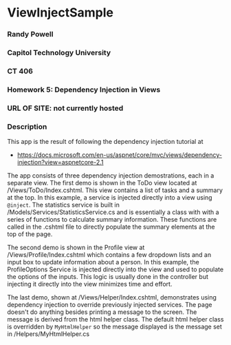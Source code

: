 # ViewInjectSample
### Randy Powell
### Capitol Technology University
### CT 406
### Homework 5: Dependency Injection in Views
### URL OF SITE: not currently hosted

### Description
This app is the result of following the dependency injection tutorial at
* https://docs.microsoft.com/en-us/aspnet/core/mvc/views/dependency-injection?view=aspnetcore-2.1

The app consists of three dependency injection demostrations, each in a separate view. The first demo is shown in the ToDo view located at /Views/ToDo/Index.cshtml. This view contains a list of tasks and a summary at the top. In this example, a service is injected directly into a view using ` @inject `. The statistics service is built in /Models/Services/StatisticsService.cs and is essentially a class with with a series of functions to calculate summary information. These functions are called in the .cshtml file to directly populate the summary elements at the top of the page.

The second demo is shown in the Profile view at /Views/Profile/Index.cshtml which contains a few dropdown lists and an input box to update information about a person. In this example, the ProfileOptions Service is injected directly into the view and used to populate the options of the inputs. This logic is usually done in the controller but injecting it directly into the view minimizes time and effort.

The last demo, shown at /Views/Helper/Index.cshtml, demonstrates using dependency injection to override previously injected services. The page doesn't do anything besides printing a message to the screen. The message is derived from the html helper class. The default html helper class is overridden by ` MyHtmlHelper ` so the message displayed is the message set in /Helpers/MyHtmlHelper.cs